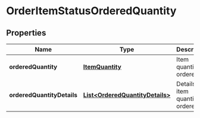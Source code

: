 
# OrderItemStatusOrderedQuantity

## Properties
Name | Type | Description | Notes
------------ | ------------- | ------------- | -------------
**orderedQuantity** | [**ItemQuantity**](ItemQuantity.md) | Item quantity ordered. |  [optional]
**orderedQuantityDetails** | [**List&lt;OrderedQuantityDetails&gt;**](OrderedQuantityDetails.md) | Details of item quantity ordered. |  [optional]



